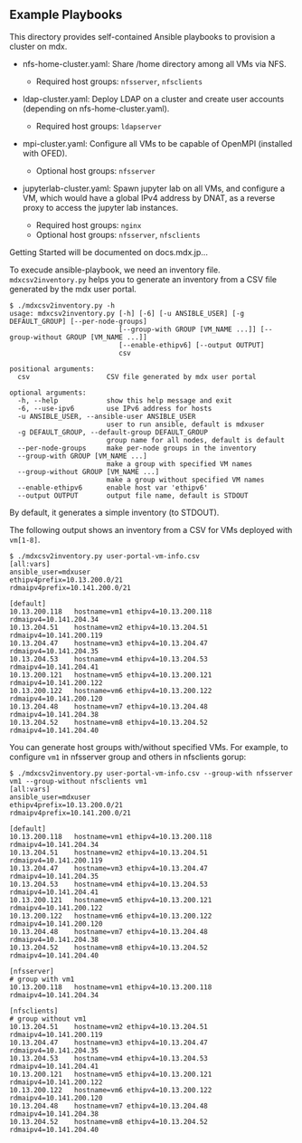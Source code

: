 ## Example Playbooks

This directory provides self-contained Ansible playbooks to provision
a cluster on mdx.

- nfs-home-cluster.yaml: Share /home directory among all VMs via NFS.

  - Required host groups: `nfsserver`, `nfsclients`

- ldap-cluster.yaml: Deploy LDAP on a cluster and create user
  accounts (depending on nfs-home-cluster.yaml).

  - Required host groups: `ldapserver`

- mpi-cluster.yaml: Configure all VMs to be capable of OpenMPI
  (installed with OFED).

  - Optional host groups: `nfsserver`

- jupyterlab-cluster.yaml: Spawn jupyter lab on all VMs, and configure
  a VM, which would have a global IPv4 address by DNAT, as a reverse
  proxy to access the jupyter lab instances.

  - Required host groups: `nginx`
  - Optional host groups: `nfsserver`, `nfsclients`


Getting Started will be documented on docs.mdx.jp...


To execude ansible-playbook, we need an inventory
file. `mdxcsv2inventory.py` helps you to generate an inventory from a
CSV file generated by the mdx user portal.

```shell-session
$ ./mdxcsv2inventory.py -h
usage: mdxcsv2inventory.py [-h] [-6] [-u ANSIBLE_USER] [-g DEFAULT_GROUP] [--per-node-groups]
                           [--group-with GROUP [VM_NAME ...]] [--group-without GROUP [VM_NAME ...]]
                           [--enable-ethipv6] [--output OUTPUT]
                           csv

positional arguments:
  csv                   CSV file generated by mdx user portal

optional arguments:
  -h, --help            show this help message and exit
  -6, --use-ipv6        use IPv6 address for hosts
  -u ANSIBLE_USER, --ansible-user ANSIBLE_USER
                        user to run ansible, default is mdxuser
  -g DEFAULT_GROUP, --default-group DEFAULT_GROUP
                        group name for all nodes, default is default
  --per-node-groups     make per-node groups in the inventory
  --group-with GROUP [VM_NAME ...]
                        make a group with specified VM names
  --group-without GROUP [VM_NAME ...]
                        make a group without specified VM names
  --enable-ethipv6      enable host var 'ethipv6'
  --output OUTPUT       output file name, default is STDOUT
```

By default, it generates a simple inventory (to STDOUT).

The following output shows an inventory from a CSV for VMs deployed
with `vm[1-8]`.

```shell-session
$ ./mdxcsv2inventory.py user-portal-vm-info.csv
[all:vars]
ansible_user=mdxuser
ethipv4prefix=10.13.200.0/21
rdmaipv4prefix=10.141.200.0/21

[default]
10.13.200.118   hostname=vm1 ethipv4=10.13.200.118   rdmaipv4=10.141.204.34  
10.13.204.51    hostname=vm2 ethipv4=10.13.204.51    rdmaipv4=10.141.200.119 
10.13.204.47    hostname=vm3 ethipv4=10.13.204.47    rdmaipv4=10.141.204.35  
10.13.204.53    hostname=vm4 ethipv4=10.13.204.53    rdmaipv4=10.141.204.41  
10.13.200.121   hostname=vm5 ethipv4=10.13.200.121   rdmaipv4=10.141.200.122 
10.13.200.122   hostname=vm6 ethipv4=10.13.200.122   rdmaipv4=10.141.200.120 
10.13.204.48    hostname=vm7 ethipv4=10.13.204.48    rdmaipv4=10.141.204.38  
10.13.204.52    hostname=vm8 ethipv4=10.13.204.52    rdmaipv4=10.141.204.40 

```

You can generate host groups with/without specified VMs. For example,
to configure `vm1` in nfsserver group and others in nfsclients gorup:


```shell-session
$ ./mdxcsv2inventory.py user-portal-vm-info.csv --group-with nfsserver vm1 --group-without nfsclients vm1
[all:vars]
ansible_user=mdxuser
ethipv4prefix=10.13.200.0/21
rdmaipv4prefix=10.141.200.0/21

[default]
10.13.200.118   hostname=vm1 ethipv4=10.13.200.118   rdmaipv4=10.141.204.34  
10.13.204.51    hostname=vm2 ethipv4=10.13.204.51    rdmaipv4=10.141.200.119 
10.13.204.47    hostname=vm3 ethipv4=10.13.204.47    rdmaipv4=10.141.204.35  
10.13.204.53    hostname=vm4 ethipv4=10.13.204.53    rdmaipv4=10.141.204.41  
10.13.200.121   hostname=vm5 ethipv4=10.13.200.121   rdmaipv4=10.141.200.122 
10.13.200.122   hostname=vm6 ethipv4=10.13.200.122   rdmaipv4=10.141.200.120 
10.13.204.48    hostname=vm7 ethipv4=10.13.204.48    rdmaipv4=10.141.204.38  
10.13.204.52    hostname=vm8 ethipv4=10.13.204.52    rdmaipv4=10.141.204.40  

[nfsserver]
# group with vm1
10.13.200.118   hostname=vm1 ethipv4=10.13.200.118   rdmaipv4=10.141.204.34  

[nfsclients]
# group without vm1
10.13.204.51    hostname=vm2 ethipv4=10.13.204.51    rdmaipv4=10.141.200.119 
10.13.204.47    hostname=vm3 ethipv4=10.13.204.47    rdmaipv4=10.141.204.35  
10.13.204.53    hostname=vm4 ethipv4=10.13.204.53    rdmaipv4=10.141.204.41  
10.13.200.121   hostname=vm5 ethipv4=10.13.200.121   rdmaipv4=10.141.200.122 
10.13.200.122   hostname=vm6 ethipv4=10.13.200.122   rdmaipv4=10.141.200.120 
10.13.204.48    hostname=vm7 ethipv4=10.13.204.48    rdmaipv4=10.141.204.38  
10.13.204.52    hostname=vm8 ethipv4=10.13.204.52    rdmaipv4=10.141.204.40

```


